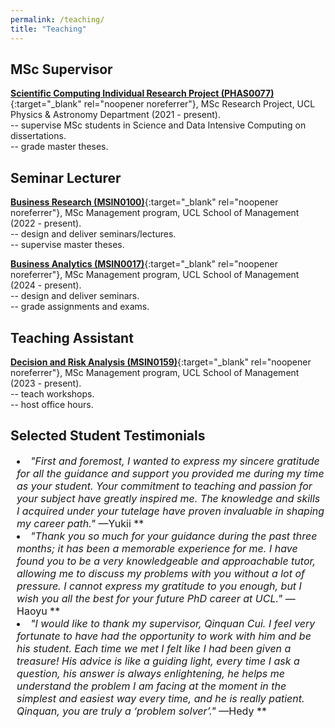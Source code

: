 ```yaml
---
permalink: /teaching/
title: "Teaching"
---
```




## MSc Supervisor
[**Scientific Computing Individual Research Project (PHAS0077)**](https://www.ucl.ac.uk/module-catalogue/modules/scientific-computing-individual-research-project-PHAS0077){:target="_blank" rel="noopener noreferrer"}, MSc Research Project, UCL Physics & Astronomy Department (2021 - present). \
-- supervise MSc students in Science and Data Intensive Computing on dissertations. \
-- grade master theses.


## Seminar Lecturer
[**Business Research (MSIN0100)**](https://www.ucl.ac.uk/module-catalogue/modules/business-research/MSIN0100){:target="_blank" rel="noopener noreferrer"}, MSc Management program, UCL School of Management (2022 - present). \
-- design and deliver seminars/lectures. \
-- supervise master theses.

[**Business Analytics (MSIN0017)**](https://www.ucl.ac.uk/module-catalogue/modules/business-analytics-MSIN0017){:target="_blank" rel="noopener noreferrer"}, MSc Management program, UCL School of Management (2024 - present). \
-- design and deliver seminars. \
-- grade assignments and exams.

## Teaching Assistant
[**Decision and Risk Analysis (MSIN0159)**](https://www.ucl.ac.uk/module-catalogue/modules/decision-and-risk-analysis-MSIN0159){:target="_blank" rel="noopener noreferrer"}, MSc Management program, UCL School of Management (2023 - present). \
-- teach workshops. \
-- host office hours.

## Selected Student Testimonials
<ul style="padding-left: 10px; list-style-position: inside;">
  <li style="font-size: 16px;">
  <em>"First and foremost, I wanted to express my sincere gratitude for all the guidance and support you provided me during my time as your student. Your commitment to teaching and passion for your subject have greatly inspired me. The knowledge and skills I acquired under your tutelage have proven invaluable in shaping my career path."</em> &mdash;Yukii **
  </li>
  <li style="font-size: 16px;">
  <em>"Thank you so much for your guidance during the past three months; it has been a memorable experience for me. I have found you to be a very knowledgeable and approachable tutor, allowing me to discuss my problems with you without a lot of pressure. I cannot express my gratitude to you enough, but I wish you all the best for your future PhD career at UCL."</em> &mdash;Haoyu **
  </li>  
  <li style="font-size: 16px;">
  <em>"I would like to thank my supervisor, Qinquan Cui. I feel very fortunate to have had the opportunity to work with him and be his student. Each time we met I felt like I had been given a treasure! His advice is like a guiding light, every time I ask a question, his answer is always enlightening, he helps me understand the problem I am facing at the moment in the simplest and easiest way every time, and he is really patient. Qinquan, you are truly a ‘problem solver’."</em> &mdash;Hedy **
  </li>
</ul>



<!-- ## Washington University in St. Louis -->
<!-- - Pol Sci 3090: The Scientific Study of Civil War (Spring 2020) -->
<!--    - [Syllabus](/files/pdf/teaching/PS 3090 Syllabus.pdf) -->
<!-- - Pol Sci 3171: International Conflict Management & Resolution (Fall 2019) -->
<!--     - [Syllabus](/files/pdf/teaching/PS 3171 Syllabus.pdf) -->

<!-- ## The University of North Carolina at Chapel Hill -->
<!-- - Poli 281: Quantitative Research in Political Science (Spring 2019) -->
<!--    - [Syllabus](/files/pdf/teaching/POLI 281 Syllabus.pdf) -->
<!-- - Poli 891: Lab for Advanced Topics in Political Data Science (Fall 2017, Fall 2018) -->
<!--    - [Syllabus](/files/pdf/teaching/POLI 891 Syllabus.pdf) -->

<!-- ## ICPSR Summer Program -->
<!-- - Introduction to Applied Bayesian Modeling (Summer 2017) -->
<!--    - [Syllabus](/files/pdf/teaching/bayes2017.pdf) -->
